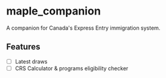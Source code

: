 # maple_companion

A companion for Canada's Express Entry immigration system.

## Features

- [ ] Latest draws
- [ ] CRS Calculator & programs eligibility checker
